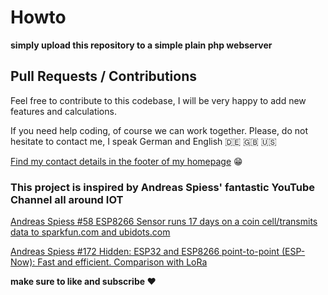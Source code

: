 # Howto

__simply upload this repository to a simple plain php webserver__

## Pull Requests / Contributions

Feel free to contribute to this codebase, I will be very happy to add new features and calculations.

If you need help coding, of course we can work together. Please, do not hesitate to contact me, I speak German and English :de: :uk: :us:

[Find my contact details in the footer of my homepage](http://www.trojanischeresel.de) :grin:

### This project is inspired by Andreas Spiess' fantastic YouTube Channel all around IOT

[Andreas Spiess #58 ESP8266 Sensor runs 17 days on a coin cell/transmits data to sparkfun.com and ubidots.com](https://www.youtube.com/watch?v=IYuYTfO6iOs)

[Andreas Spiess #172 Hidden: ESP32 and ESP8266 point-to-point (ESP-Now): Fast and efficient. Comparison with LoRa](https://www.youtube.com/watch?v=6NsBN42B80Q)

__make sure to like and subscribe :heart:__

